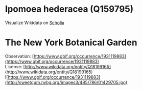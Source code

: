 
Ipomoea hederacea (Q159795)
===========================
  
Visualize Wikidata on [Scholia](https://scholia.toolforge.org/taxon/Q159795)
# The New York Botanical Garden
  
Observation: [https://www.gbif.org/occurrence/1931119883](https://www.gbif.org/occurrence/1931119883)  
License: [http://www.wikidata.org/entity/Q18199165](http://www.wikidata.org/entity/Q18199165)  
![https://www.gbif.org/occurrence/1931119883](http://sweetgum.nybg.org/images3/485/786/01429705.jpg)